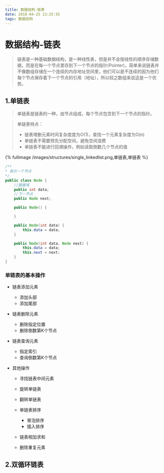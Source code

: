 ```yaml
---
title: 数据结构-链表
date: 2018-04-25 13:25:55
tags: 数据结构
---
```


# 数据结构-链表

> 链表是一种基础数据结构，是一种线性表，但是并不会按线性的顺序存储数据，而是在每一个节点里存到下一个节点的指针(Pointer)，简单来说链表并不像数组存储在一个连续的内存地址空间里，他们可以是不连续的因为他们每个节点保存着下一个节点的引用（地址），所以较之数组来说这是一个优势。

## 1.单链表

> 单链表是链表的一种，由节点组成，每个节点包含到下一个节点的指针。

> 单链表特点：
>
> - 链表增删元素时间复杂度度为O(1)，查找一个元素复杂度为O(n)
> - 单链表不需要预先分配空间，避免空间浪费
> - 单链表不能进行回溯操作，例如读取倒数几个节点的值

{% fullimage /images/structures/single_linkedlist.png,单链表,单链表 %}

```java
/**
* 表示一个节点
*/
public class Node {
    //数据域
    public int data;
    //下一节点
    public Node next;

    public Node() {

    }

    public Node(int data) {
        this.data = data;
    }

    public Node(int data, Node next) {
        this.data = data;
        this.next = next;
    }
}
```

### 单链表的基本操作

- 链表添加元素

  - 添加头部
  - 添加尾部

- 链表删除元素

  - 删除指定位置
  - 删除倒数第K个节点

- 链表查询元素

  - 指定索引
  - 查询倒数第K个节点

- 其他操作

  - 寻找链表中间元素

  - 旋转单链表

  - 翻转单链表

  - 单链表排序

    - 冒泡排序
    - 插入排序

  - 链表相加求和

  - 删除重复元素


## 2.双循环链表